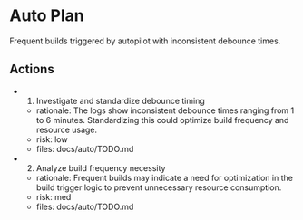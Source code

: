# Auto Plan

Frequent builds triggered by autopilot with inconsistent debounce times.

## Actions
- 1. Investigate and standardize debounce timing
  - rationale: The logs show inconsistent debounce times ranging from 1 to 6 minutes. Standardizing this could optimize build frequency and resource usage.
  - risk: low
  - files: docs/auto/TODO.md
- 2. Analyze build frequency necessity
  - rationale: Frequent builds may indicate a need for optimization in the build trigger logic to prevent unnecessary resource consumption.
  - risk: med
  - files: docs/auto/TODO.md